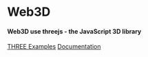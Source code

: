 # Web3D
#### Web3D use threejs - the JavaScript 3D library ####
[THREE Examples](http://threejs.org/examples/)
[Documentation](http://threejs.org/docs/)
